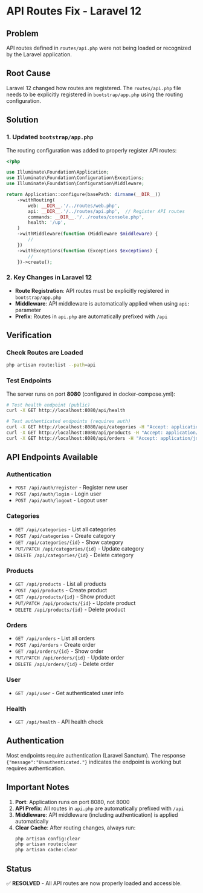# API Routes Fix - Laravel 12

## Problem
API routes defined in `routes/api.php` were not being loaded or recognized by the Laravel application.

## Root Cause
Laravel 12 changed how routes are registered. The `routes/api.php` file needs to be explicitly registered in `bootstrap/app.php` using the routing configuration.

## Solution

### 1. Updated `bootstrap/app.php`
The routing configuration was added to properly register API routes:

```php
<?php

use Illuminate\Foundation\Application;
use Illuminate\Foundation\Configuration\Exceptions;
use Illuminate\Foundation\Configuration\Middleware;

return Application::configure(basePath: dirname(__DIR__))
    ->withRouting(
        web: __DIR__.'/../routes/web.php',
        api: __DIR__.'/../routes/api.php',  // Register API routes
        commands: __DIR__.'/../routes/console.php',
        health: '/up',
    )
    ->withMiddleware(function (Middleware $middleware) {
        //
    })
    ->withExceptions(function (Exceptions $exceptions) {
        //
    })->create();
```

### 2. Key Changes in Laravel 12
- **Route Registration**: API routes must be explicitly registered in `bootstrap/app.php`
- **Middleware**: API middleware is automatically applied when using `api:` parameter
- **Prefix**: Routes in `api.php` are automatically prefixed with `/api`

## Verification

### Check Routes are Loaded
```bash
php artisan route:list --path=api
```

### Test Endpoints
The server runs on port **8080** (configured in docker-compose.yml):

```bash
# Test health endpoint (public)
curl -X GET http://localhost:8080/api/health

# Test authenticated endpoints (requires auth)
curl -X GET http://localhost:8080/api/categories -H "Accept: application/json"
curl -X GET http://localhost:8080/api/products -H "Accept: application/json"
curl -X GET http://localhost:8080/api/orders -H "Accept: application/json"
```

## API Endpoints Available

### Authentication
- `POST /api/auth/register` - Register new user
- `POST /api/auth/login` - Login user
- `POST /api/auth/logout` - Logout user

### Categories
- `GET /api/categories` - List all categories
- `POST /api/categories` - Create category
- `GET /api/categories/{id}` - Show category
- `PUT/PATCH /api/categories/{id}` - Update category
- `DELETE /api/categories/{id}` - Delete category

### Products
- `GET /api/products` - List all products
- `POST /api/products` - Create product
- `GET /api/products/{id}` - Show product
- `PUT/PATCH /api/products/{id}` - Update product
- `DELETE /api/products/{id}` - Delete product

### Orders
- `GET /api/orders` - List all orders
- `POST /api/orders` - Create order
- `GET /api/orders/{id}` - Show order
- `PUT/PATCH /api/orders/{id}` - Update order
- `DELETE /api/orders/{id}` - Delete order

### User
- `GET /api/user` - Get authenticated user info

### Health
- `GET /api/health` - API health check

## Authentication
Most endpoints require authentication (Laravel Sanctum). The response `{"message":"Unauthenticated."}` indicates the endpoint is working but requires authentication.

## Important Notes
1. **Port**: Application runs on port 8080, not 8000
2. **API Prefix**: All routes in `api.php` are automatically prefixed with `/api`
3. **Middleware**: API middleware (including authentication) is applied automatically
4. **Clear Cache**: After routing changes, always run:
   ```bash
   php artisan config:clear
   php artisan route:clear
   php artisan cache:clear
   ```

## Status
✅ **RESOLVED** - All API routes are now properly loaded and accessible.
